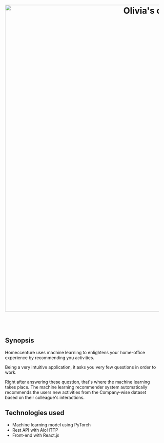 <h1 align="center">
  <br>
  <img src="https://user-images.githubusercontent.com/15371828/111896644-6a790c00-8a1b-11eb-9176-b3efa2274f45.png" alt="Olivia's character" width="1000">
  <br>
</h1>

<br/><br/>

## Synopsis
Homeccenture uses machine learning to enlightens your home-office experience by recommending you activities.

Being a very intuitive application, it asks you very few questions in order to work.

Right after answering these question, that's where the machine learning takes place. The machine learning recommender system automatically recommends the users new activities from the Company-wise dataset based on their colleague's interactions.



## Technologies used
- Machine learning model using PyTorch
- Rest API with AioHTTP
- Front-end with React.js
